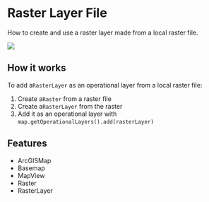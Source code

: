 <h1>Raster Layer File</h1>

<p>How to create and use a raster layer made from a local raster file.</p>

<p><img src="RasterLayerFile.png"/></p>

<h2>How it works</h2>

<p>To add a<code>RasterLayer</code> as an operational layer from a local raster file:</p>
<ol>
  <li>Create a<code>Raster</code> from a raster file</li>
  <li>Create a<code>RasterLayer</code> from the raster</li>
  <li>Add it as an operational layer with <code>map.getOperationalLayers().add(rasterLayer)</code></li>
</ol>

<h2>Features</h2>

<ul>
  <li>ArcGISMap</li>
  <li>Basemap</li>
  <li>MapView</li>
  <li>Raster</li>
  <li>RasterLayer</li>
</ul>
